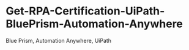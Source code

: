 # Get-RPA-Certification-UiPath-BluePrism-Automation-Anywhere
Blue Prism, Automation Anywhere, UiPath

